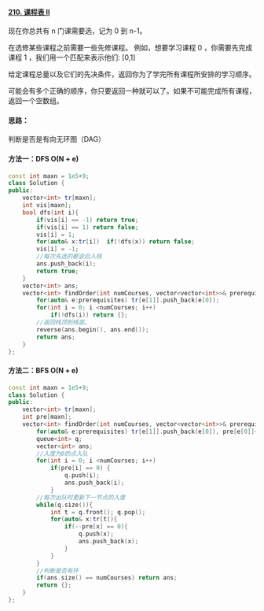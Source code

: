 #### [210. 课程表 II](https://leetcode-cn.com/problems/course-schedule-ii/)

现在你总共有 n 门课需要选，记为 0 到 n-1。

在选修某些课程之前需要一些先修课程。 例如，想要学习课程 0 ，你需要先完成课程 1 ，我们用一个匹配来表示他们: [0,1]

给定课程总量以及它们的先决条件，返回你为了学完所有课程所安排的学习顺序。

可能会有多个正确的顺序，你只要返回一种就可以了。如果不可能完成所有课程，返回一个空数组。

#### 思路：

判断是否是有向无环图（DAG）

#### 方法一：DFS O(N + e)

```cpp
const int maxn = 1e5+9;
class Solution {
public:
    vector<int> tr[maxn];
    int vis[maxn];
    bool dfs(int i){
        if(vis[i] == -1) return true;
        if(vis[i] == 1) return false;
        vis[i] = 1;
        for(auto& x:tr[i])  if(!dfs(x)) return false;
        vis[i] = -1;
        //每次先选的都会后入栈
        ans.push_back(i);
        return true;
    }
    vector<int> ans;
    vector<int> findOrder(int numCourses, vector<vector<int>>& prerequisites) {
        for(auto& e:prerequisites) tr[e[1]].push_back(e[0]);
        for(int i = 0; i <numCourses; i++)
            if(!dfs(i)) return {};
        //返回栈顶到栈底。
        reverse(ans.begin(), ans.end());
        return ans;
    }
};
```

#### 方法二：BFS O(N + e)

```cpp
const int maxn = 1e5+9;
class Solution {
public:
    vector<int> tr[maxn];
    int pre[maxn];
    vector<int> findOrder(int numCourses, vector<vector<int>>& prerequisites) {
        for(auto& e:prerequisites) tr[e[1]].push_back(e[0]), pre[e[0]]++;
        queue<int> q;
        vector<int> ans;
        //入度为0的点入队
        for(int i = 0; i <numCourses; i++)
            if(pre[i] == 0) {
                q.push(i);
                ans.push_back(i);
            }
        //每次出队时更新下一节点的入度
        while(q.size()){
            int t = q.front(); q.pop();
            for(auto& x:tr[t]){
                if(--pre[x] == 0){
                    q.push(x);
                    ans.push_back(x);
                } 
            }
        }
        //判断是否有环
        if(ans.size() == numCourses) return ans;
        return {};
    }
};
```

